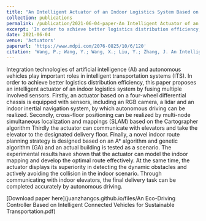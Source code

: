 ```yaml
---
title: "An Intelligent Actuator of an Indoor Logistics System Based on Multi-Sensor Fusion"
collection: publications
permalink: /publication/2021-06-04-paper-An Intelligent Actuator of an Indoor Logistics System Based on Multi-Sensor Fusion
excerpt: 'In order to achieve better logistics distribution efficiency, this paper proposes an intelligent actuator of an indoor logistics system by fusing multiple involved sensors.'
date: 2021-06-04
venue: 'Actuators'
paperurl: 'https://www.mdpi.com/2076-0825/10/6/120'
citation: 'Wang, P.; Wang, Y.; Wang, X.; Liu, Y.; Zhang, J. An Intelligent Actuator of an Indoor Logistics System Based on Multi-Sensor Fusion. Actuators 2021, 10, 120. https://doi.org/10.3390/act10060120'
---
```

Integration technologies of artificial intelligence (AI) and autonomous vehicles play important roles in intelligent transportation systems (ITS). In order to achieve better logistics distribution efficiency, this paper proposes an intelligent actuator of an indoor logistics system by fusing multiple involved sensors. Firstly, an actuator based on a four-wheel differential chassis is equipped with sensors, including an RGB camera, a lidar and an indoor inertial navigation system, by which autonomous driving can be realized. Secondly, cross-floor positioning can be realized by multi-node simultaneous localization and mappings (SLAM) based on the Cartographer algorithm Thirdly the actuator can communicate with elevators and take the elevator to the designated delivery floor. Finally, a novel indoor route planning strategy is designed based on an A* algorithm and genetic algorithm (GA) and an actual building is tested as a scenario. The experimental results have shown that the actuator can model the indoor mapping and develop the optimal route effectively. At the same time, the actuator displays its superiority in detecting the dynamic obstacles and actively avoiding the collision in the indoor scenario. Through communicating with indoor elevators, the final delivery task can be completed accurately by autonomous driving.

[Download paper here](juanzhangcs.github.io/files/An Eco-Driving Controller Based on Intelligent Connected Vehicles for Sustainable Transportation.pdf)